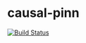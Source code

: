 # causal-pinn
[![Build Status](https://github.com/adjafari/causal-pinn/actions/workflows/ci.yml/badge.svg )](https://github.com/adjafari/causal-pinn/actions/workflows/ci.yml )
